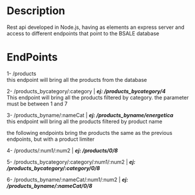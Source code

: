 # Description
Rest api developed in Node.js, having as elements an express server and access to different endpoints that point to the BSALE database

# EndPoints

1- /products <br/>
this endpoint will bring all the products from the database 

2- /products_bycategory/:category | ***ej: /products_bycategory/4*** <br/>
This endpoint will bring all the products filtered by category. the parameter must be between 1 and 7
    
3- /products_byname/:nameCat | ***ej: /products_byname/energetica*** <br/>
this endpoint will bring all the products filtered by product name



the following endpoints bring the products the same as the previous endpoints, but with a product limiter <br/>

4- /products/:num1/:num2 | ***ej: /products/0/8***
    
5- /products_bycategory/:category/:num1/:num2 | ***ej: /products_bycategory/:category/0/8***

6- /products_byname/:nameCat/:num1/:num2 | ***ej: /products_byname/:nameCat/0/8***
    

    

